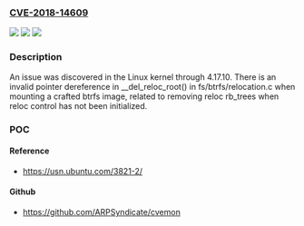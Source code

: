### [CVE-2018-14609](https://cve.mitre.org/cgi-bin/cvename.cgi?name=CVE-2018-14609)
![](https://img.shields.io/static/v1?label=Product&message=n%2Fa&color=blue)
![](https://img.shields.io/static/v1?label=Version&message=n%2Fa&color=blue)
![](https://img.shields.io/static/v1?label=Vulnerability&message=n%2Fa&color=brighgreen)

### Description

An issue was discovered in the Linux kernel through 4.17.10. There is an invalid pointer dereference in __del_reloc_root() in fs/btrfs/relocation.c when mounting a crafted btrfs image, related to removing reloc rb_trees when reloc control has not been initialized.

### POC

#### Reference
- https://usn.ubuntu.com/3821-2/

#### Github
- https://github.com/ARPSyndicate/cvemon

